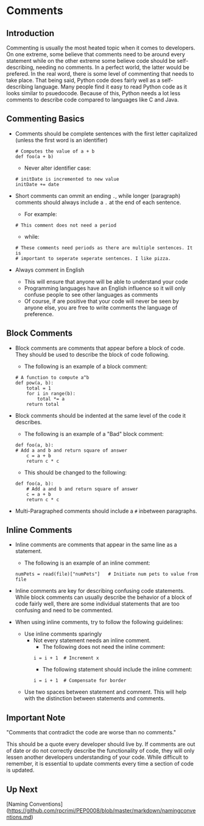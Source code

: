 # Comments

## Introduction
Commenting is usually the most heated topic when it comes to developers. On one extreme, some believe that comments need to be around every statement while on the other extreme some believe code should be self-describing, needing no comments. In a perfect world, the latter would be prefered. In the real word, there is some level of commenting that needs to take place. That being said, Python code does fairly well as a self-describing language. Many people find it easy to read Python code as it looks similar to psuedocode. Because of this, Python needs a lot less comments to describe code compared to languages like C and Java.

## Commenting Basics

- Comments should be complete sentences with the first letter capitalized (unless the first word is an identifier)
	```
	# Computes the value of a + b
	def foo(a + b)
	```
	- Never alter identifier case:
	```
	# initDate is incremented to new value
	initDate += date
	```

- Short comments can ommit an ending `.`, while longer (paragraph) comments should always include a `.` at the end of each sentence.

	- For example:
	```
	# This comment does not need a period
	```
	- while:
	```
	# These comments need periods as there are multiple sentences. It is 
	# important to seperate seperate sentences. I like pizza.
	```

- Always comment in English
	- This will ensure that anyone will be able to understand your code
	- Programming languages have an English influence so it will only confuse people to see other languages as comments
	- Of course, if are positive that your code will never be seen by anyone else, you are free to write comments the language of preference.

## Block Comments
- Block comments are comments that appear before a block of code. They should be used to describe the block of code following. 

	- The following is an example of a block comment:
	```
	# A function to compute a^b
	def pow(a, b):
		total = 1
		for i in range(b):
			total *= a
		return total
	```

- Block comments should be indented at the same level of the code it describes.
	- The following is an example of a "Bad" block comment:
	```
	def foo(a, b):
	# Add a and b and return square of answer
		c = a + b
		return c * c
	```
	- This should be changed to the following:
	```
	def foo(a, b):
		# Add a and b and return square of answer
		c = a + b
		return c * c
	```

- Multi-Paragraphed comments should include a `#` inbetween paragraphs.


## Inline Comments
- Inline comments are comments that appear in the same line as a statement. 
	- The following is an example of an inline comment:
	```
	numPets = read(file)["numPets"]   # Initiate num pets to value from file
	```
- Inline comments are key for describing confusing code statements. While block comments can usually describe the behavior of a block of code fairly well, there are some individual statements that are too confusing and need to be commented. 

- When using inline comments, try to follow the following guidelines:
	- Use inline comments sparingly
		- Not every statement needs an inline comment.
			- The following does not need the inline comment:
			```
			i = i + 1  # Increment x
			```
			- The following statement should include the inline comment:
			```
			i = i + 1  # Compensate for border
			```
	- Use two spaces between statement and comment. This will help with the distinction between statements and comments.

## Important Note
"Comments that contradict the code are worse than no comments."

This should be a quote every developer should live by. If comments are out of date or do not correctly describe the functionality of code, they will only lessen another developers understanding of your code. While difficult to remember, it is essential to update comments every time a section of code is updated.

## Up Next
[Naming Conventions] (https://github.com/rpcrimi/PEP0008/blob/master/markdown/namingconventions.md)






